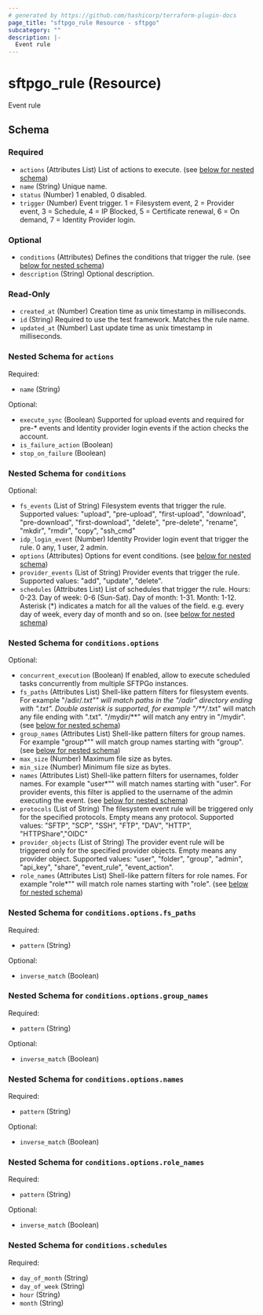 ```yaml
---
# generated by https://github.com/hashicorp/terraform-plugin-docs
page_title: "sftpgo_rule Resource - sftpgo"
subcategory: ""
description: |-
  Event rule
---
```


# sftpgo_rule (Resource)

Event rule



<!-- schema generated by tfplugindocs -->
## Schema

### Required

- `actions` (Attributes List) List of actions to execute. (see [below for nested schema](#nestedatt--actions))
- `name` (String) Unique name.
- `status` (Number) 1 enabled, 0 disabled.
- `trigger` (Number) Event trigger. 1 = Filesystem event, 2 = Provider event, 3 = Schedule, 4 = IP Blocked, 5 = Certificate renewal, 6 = On demand, 7 = Identity Provider login.

### Optional

- `conditions` (Attributes) Defines the conditions that trigger the rule. (see [below for nested schema](#nestedatt--conditions))
- `description` (String) Optional description.

### Read-Only

- `created_at` (Number) Creation time as unix timestamp in milliseconds.
- `id` (String) Required to use the test framework. Matches the rule name.
- `updated_at` (Number) Last update time as unix timestamp in milliseconds.

<a id="nestedatt--actions"></a>
### Nested Schema for `actions`

Required:

- `name` (String)

Optional:

- `execute_sync` (Boolean) Supported for upload events and required for pre-* events and Identity provider login events if the action checks the account.
- `is_failure_action` (Boolean)
- `stop_on_failure` (Boolean)


<a id="nestedatt--conditions"></a>
### Nested Schema for `conditions`

Optional:

- `fs_events` (List of String) Filesystem events that trigger the rule. Supported values: "upload", "pre-upload", "first-upload", "download", "pre-download", "first-download", "delete", "pre-delete", "rename", "mkdir", "rmdir", "copy", "ssh_cmd"
- `idp_login_event` (Number) Identity Provider login event that trigger the rule. 0 any, 1 user, 2 admin.
- `options` (Attributes) Options for event conditions. (see [below for nested schema](#nestedatt--conditions--options))
- `provider_events` (List of String) Provider events that trigger the rule. Supported values: "add", "update", "delete".
- `schedules` (Attributes List) List of schedules that trigger the rule. Hours: 0-23. Day of week: 0-6 (Sun-Sat). Day of month: 1-31. Month: 1-12. Asterisk (*) indicates a match for all the values of the field. e.g. every day of week, every day of month and so on. (see [below for nested schema](#nestedatt--conditions--schedules))

<a id="nestedatt--conditions--options"></a>
### Nested Schema for `conditions.options`

Optional:

- `concurrent_execution` (Boolean) If enabled, allow to execute scheduled tasks concurrently from multiple SFTPGo instances.
- `fs_paths` (Attributes List) Shell-like pattern filters for filesystem events. For example "/adir/*.txt"" will match paths in the "/adir" directory ending with ".txt". Double asterisk is supported, for example "/**/*.txt" will match any file ending with ".txt". "/mydir/**" will match any entry in "/mydir". (see [below for nested schema](#nestedatt--conditions--options--fs_paths))
- `group_names` (Attributes List) Shell-like pattern filters for group names. For example "group*"" will match group names starting with "group". (see [below for nested schema](#nestedatt--conditions--options--group_names))
- `max_size` (Number) Maximum file size as bytes.
- `min_size` (Number) Minimum file size as bytes.
- `names` (Attributes List) Shell-like pattern filters for usernames, folder names. For example "user*"" will match names starting with "user". For provider events, this filter is applied to the username of the admin executing the event. (see [below for nested schema](#nestedatt--conditions--options--names))
- `protocols` (List of String) The filesystem event rule will be triggered only for the specified protocols. Empty means any protocol. Supported values: "SFTP", "SCP", "SSH", "FTP", "DAV", "HTTP", "HTTPShare","OIDC"
- `provider_objects` (List of String) The provider event rule will be triggered only for the specified provider objects. Empty means any provider object. Supported values: "user", "folder", "group", "admin", "api_key", "share", "event_rule", "event_action".
- `role_names` (Attributes List) Shell-like pattern filters for role names. For example "role*"" will match role names starting with "role". (see [below for nested schema](#nestedatt--conditions--options--role_names))

<a id="nestedatt--conditions--options--fs_paths"></a>
### Nested Schema for `conditions.options.fs_paths`

Required:

- `pattern` (String)

Optional:

- `inverse_match` (Boolean)


<a id="nestedatt--conditions--options--group_names"></a>
### Nested Schema for `conditions.options.group_names`

Required:

- `pattern` (String)

Optional:

- `inverse_match` (Boolean)


<a id="nestedatt--conditions--options--names"></a>
### Nested Schema for `conditions.options.names`

Required:

- `pattern` (String)

Optional:

- `inverse_match` (Boolean)


<a id="nestedatt--conditions--options--role_names"></a>
### Nested Schema for `conditions.options.role_names`

Required:

- `pattern` (String)

Optional:

- `inverse_match` (Boolean)



<a id="nestedatt--conditions--schedules"></a>
### Nested Schema for `conditions.schedules`

Required:

- `day_of_month` (String)
- `day_of_week` (String)
- `hour` (String)
- `month` (String)


